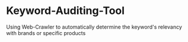 # Keyword-Auditing-Tool
Using Web-Crawler to automatically determine the keyword's relevancy with brands or specific products
